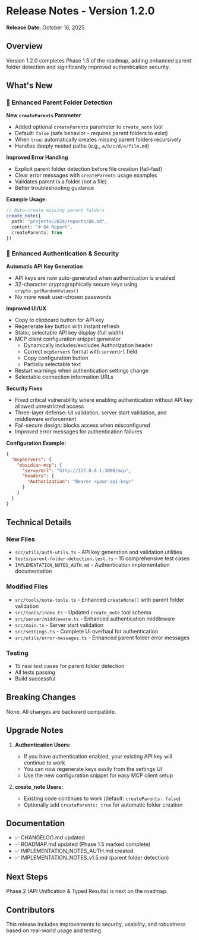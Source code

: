 # Release Notes - Version 1.2.0

**Release Date:** October 16, 2025

## Overview

Version 1.2.0 completes Phase 1.5 of the roadmap, adding enhanced parent folder detection and significantly improved authentication security.

## What's New

### 📁 Enhanced Parent Folder Detection

**New `createParents` Parameter**
- Added optional `createParents` parameter to `create_note` tool
- Default: `false` (safe behavior - requires parent folders to exist)
- When `true`: automatically creates missing parent folders recursively
- Handles deeply nested paths (e.g., `a/b/c/d/e/file.md`)

**Improved Error Handling**
- Explicit parent folder detection before file creation (fail-fast)
- Clear error messages with `createParents` usage examples
- Validates parent is a folder (not a file)
- Better troubleshooting guidance

**Example Usage:**
```typescript
// Auto-create missing parent folders
create_note({
  path: "projects/2024/reports/Q4.md",
  content: "# Q4 Report",
  createParents: true
})
```

### 🔐 Enhanced Authentication & Security

**Automatic API Key Generation**
- API keys are now auto-generated when authentication is enabled
- 32-character cryptographically secure keys using `crypto.getRandomValues()`
- No more weak user-chosen passwords

**Improved UI/UX**
- Copy to clipboard button for API key
- Regenerate key button with instant refresh
- Static, selectable API key display (full width)
- MCP client configuration snippet generator
  - Dynamically includes/excludes Authorization header
  - Correct `mcpServers` format with `serverUrl` field
  - Copy configuration button
  - Partially selectable text
- Restart warnings when authentication settings change
- Selectable connection information URLs

**Security Fixes**
- Fixed critical vulnerability where enabling authentication without API key allowed unrestricted access
- Three-layer defense: UI validation, server start validation, and middleware enforcement
- Fail-secure design: blocks access when misconfigured
- Improved error messages for authentication failures

**Configuration Example:**
```json
{
  "mcpServers": {
    "obsidian-mcp": {
      "serverUrl": "http://127.0.0.1:3000/mcp",
      "headers": {
        "Authorization": "Bearer <your-api-key>"
      }
    }
  }
}
```

## Technical Details

### New Files
- `src/utils/auth-utils.ts` - API key generation and validation utilities
- `tests/parent-folder-detection.test.ts` - 15 comprehensive test cases
- `IMPLEMENTATION_NOTES_AUTH.md` - Authentication implementation documentation

### Modified Files
- `src/tools/note-tools.ts` - Enhanced `createNote()` with parent folder validation
- `src/tools/index.ts` - Updated `create_note` tool schema
- `src/server/middleware.ts` - Enhanced authentication middleware
- `src/main.ts` - Server start validation
- `src/settings.ts` - Complete UI overhaul for authentication
- `src/utils/error-messages.ts` - Enhanced parent folder error messages

### Testing
- 15 new test cases for parent folder detection
- All tests passing
- Build successful

## Breaking Changes

None. All changes are backward compatible.

## Upgrade Notes

1. **Authentication Users:**
   - If you have authentication enabled, your existing API key will continue to work
   - You can now regenerate keys easily from the settings UI
   - Use the new configuration snippet for easy MCP client setup

2. **create_note Users:**
   - Existing code continues to work (default: `createParents: false`)
   - Optionally add `createParents: true` for automatic folder creation

## Documentation

- ✅ CHANGELOG.md updated
- ✅ ROADMAP.md updated (Phase 1.5 marked complete)
- ✅ IMPLEMENTATION_NOTES_AUTH.md created
- ✅ IMPLEMENTATION_NOTES_v1.5.md (parent folder detection)

## Next Steps

Phase 2 (API Unification & Typed Results) is next on the roadmap.

## Contributors

This release includes improvements to security, usability, and robustness based on real-world usage and testing.
